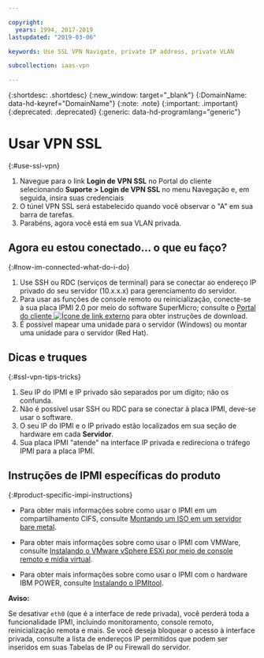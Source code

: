 ```yaml
---

copyright:
  years: 1994, 2017-2019
lastupdated: "2019-03-06"

keywords: Use SSL VPN Navigate, private IP address, private VLAN

subcollection: iaas-vpn

---
```


{:shortdesc: .shortdesc}
{:new_window: target="_blank"}
{:DomainName: data-hd-keyref="DomainName"}
{:note: .note}
{:important: .important}
{:deprecated: .deprecated}
{:generic: data-hd-programlang="generic"}

# Usar VPN SSL
{:#use-ssl-vpn}

1. Navegue para o link **Login de VPN SSL** no Portal do cliente selecionando **Suporte > Login de VPN SSL** no menu Navegação e, em seguida, insira suas credenciais
2. O túnel VPN SSL será estabelecido quando você observar o "A" em sua barra de tarefas.
3. Parabéns, agora você está em sua VLAN privada.

## Agora eu estou conectado... o que eu faço?
{:#now-im-connected-what-do-i-do}

1. Use SSH ou RDC (serviços de terminal) para se conectar ao endereço IP privado do seu servidor (10.x.x.x) para gerenciamento do servidor.
2. Para usar as funções de console remoto ou reinicialização, conecte-se à sua placa IPMI 2.0 por meio do software SuperMicro; consulte o [Portal do cliente ![Ícone de link externo](../../icons/launch-glyph.svg "Ícone de link externo")](https://{DomainName}/) para obter instruções de download.
3. É possível mapear uma unidade para o servidor (Windows) ou montar uma unidade para o servidor (Red Hat).

## Dicas e truques
{:#ssl-vpn-tips-tricks}

1. Seu IP do IPMI e IP privado são separados por um dígito; não os confunda.
2. Não é possível usar SSH ou RDC para se conectar à placa IPMI, deve-se usar o software.
3. O seu IP do IPMI e o IP privado estão localizados em sua seção de hardware em cada **Servidor**.
4. Sua placa IPMI "atende" na interface IP privada e redireciona o tráfego IPMI para a placa IPMI.

## Instruções de IPMI específicas do produto
{:#product-specific-impi-instructions}

* Para obter mais informações sobre como usar o IPMI em um compartilhamento CIFS, consulte [Montando um ISO em um servidor bare metal](/docs/bare-metal?topic=bare-metal-option-1-preferred-using-ipmi-iso-on-a-cifs-share-#option-1-preferred-using-ipmi-iso-on-a-cifs-share-).
* Para obter mais informações sobre como usar o IPMI com VMWare, consulte [Instalando o VMware vSphere ESXi por meio de console remoto e mídia virtual](/docs/infrastructure/vmware?topic=VMware-installing-vsphere-esxi).

* Para obter mais informações sobre como usar o IPMI com o hardware IBM POWER, consulte [Instalando o IPMItool](https://www.ibm.com/support/knowledgecenter/TI0003H/p8eih/p8eih_ipmitool.htm).

**Aviso:**

Se desativar `eth0` (que é a interface de rede privada), você perderá toda a funcionalidade IPMI, incluindo monitoramento, console remoto, reinicialização remota e mais. Se você deseja bloquear o acesso à interface privada, consulte a lista de endereços IP permitidos que podem ser inseridos em suas Tabelas de IP ou Firewall do servidor.
